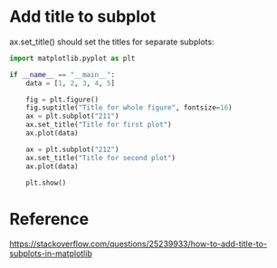 # Add title to subplot

ax.set_title() should set the titles for separate subplots:
```python
import matplotlib.pyplot as plt

if __name__ == "__main__":
    data = [1, 2, 3, 4, 5]

    fig = plt.figure()
    fig.suptitle("Title for whole figure", fontsize=16)
    ax = plt.subplot("211")
    ax.set_title("Title for first plot")
    ax.plot(data)

    ax = plt.subplot("212")
    ax.set_title("Title for second plot")
    ax.plot(data)

    plt.show()
```

# Reference
https://stackoverflow.com/questions/25239933/how-to-add-title-to-subplots-in-matplotlib
